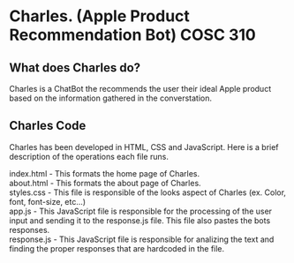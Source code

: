 # Charles. (Apple Product Recommendation Bot) COSC 310

## What does Charles do?
Charles is a ChatBot the recommends the user their ideal Apple product based on the information gathered in the converstation.

## Charles Code
Charles has been developed in HTML, CSS and JavaScript. Here is a brief description of the operations each file runs.<br/>

index.html - This formats the home page of Charles. <br/>
about.html - This formats the about page of Charles.<br/>
styles.css - This file is responsible of the looks aspect of Charles (ex. Color, font, font-size, etc...)<br/>
app.js - This JavaScript file is responsible for the processing of the user input and sending it to the response.js file. This file also pastes the bots responses.<br/>
response.js - This JavaScript file is responsible for analizing the text and finding the proper responses that are hardcoded in the file.<br/>

